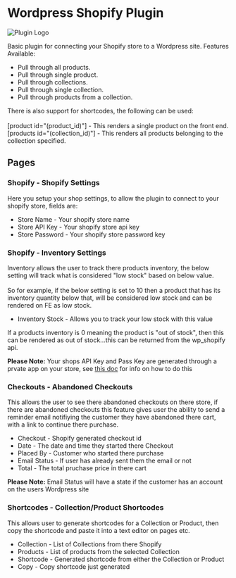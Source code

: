 <h1>Wordpress Shopify Plugin</h1>

<img src="https://github.com/encreddesign/wp_shopify/blob/master/admin/images/plugin-logo.png" alt="Plugin Logo"/>

<p>
 Basic plugin for connecting your Shopify store to a Wordpress site.
 Features Available:
 <ul>
  <li>Pull through all products.</li>
  <li>Pull through single product.</li>
  <li>Pull through collections.</li>
  <li>Pull through single collection.</li>
  <li>Pull through products from a collection.</li>
 </ul>
</p>

<p>
  There is also support for shortcodes, the following can be used:<br><br>
  [product id="(product_id)"] - This renders a single product on the front end.<br>
  [products id="(collection_id)"] - This renders all products belonging to the collection specified.
</p>

<h2>Pages</h2>

<h3>Shopify - Shopify Settings</h3>
<p>
  Here you setup your shop settings, to allow the plugin to connect to your shopify store, fields are:
  <ul>
   <li>Store Name - Your shopify store name</li>
   <li>Store API Key - Your shopify store api key</li>
   <li>Store Password - Your shopify store password key</li>
  </ul>
</p>

<h3>Shopify - Inventory Settings</h3>
<p>
  Inventory allows the user to track there products inventory, the below setting will track what is considered "low stock" based on below value.<br><br>
  So for example, if the below setting is set to 10 then a product that has its inventory quantity below that, will be considered low stock and can be rendered on FE as low stock.
  <ul>
    <li>Inventory Stock - Allows you to track your low stock with this value</li>
  </ul>
  If a products inventory is 0 meaning the product is "out of stock", then this can be rendered as out of stock...this can be returned from the wp_shopify api.
</p>

<b>Please Note:</b> Your shops API Key and Pass Key are generated through a prvate app on your store, see <a href="https://help.shopify.com/api/guides/api-credentials#get-credentials-through-the-shopify-admin" target="_blank">this doc</a> for info on how to do this

<h3>Checkouts - Abandoned Checkouts</h3>
<p>
  This allows the user to see there abandoned checkouts on there store, if there are abandoned checkouts this feature gives user the ability to send a reminder email notifiying the customer they have abandoned there cart, with a link to continue there purchase.
  <ul>
   <li>Checkout - Shopify generated checkout id</li>
   <li>Date - The date and time they started there Checkout</li>
   <li>Placed By - Customer who started there purchase</li>
   <li>Email Status - If user has already sent them the email or not</li>
   <li>Total - The total pruchase price in there cart</li>
  </ul>
</p>

<b>Please Note:</b> Email Status will have a state if the customer has an account on the users Wordpress site

<h3>Shortcodes - Collection/Product Shortcodes</h3>
<p>
  This allows user to generate shortcodes for a Collection or Product, then copy the shortcode and paste it into a text editor on pages etc.
  <ul>
   <li>Collection - List of Collections from there Shopify</li>
   <li>Products - List of products from the selected Collection</li>
   <li>Shortcode - Generated shortcode from either the Collection or Product</li>
   <li>Copy - Copy shortcode just generated</li>
  </ul>
</p>

